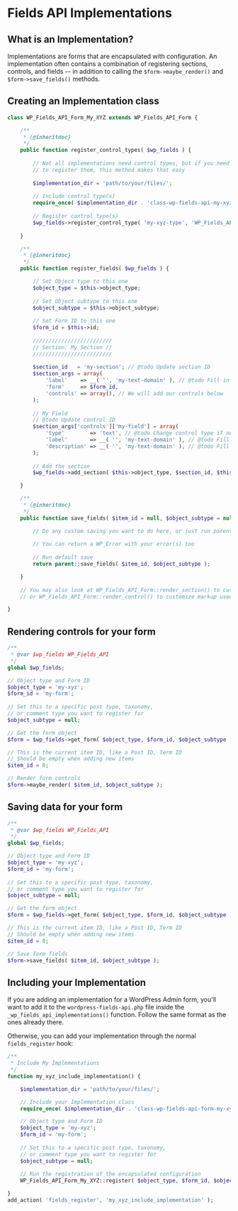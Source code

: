 # Fields API Implementations

## What is an Implementation?

Implementations are forms that are encapsulated with configuration. An implementation often contains a combination of registering sections, controls, and fields -- in addition to calling the `$form->maybe_render()` and `$form->save_fields()` methods.

## Creating an Implementation class

```php
class WP_Fields_API_Form_My_XYZ extends WP_Fields_API_Form {

	/**
	 * {@inheritdoc}
	 */
	public function register_control_types( $wp_fields ) {
	
		// Not all implementations need control types, but if you need
		// to register them, this method makes that easy
	
		$implementation_dir = 'path/to/your/files/';
		
		// Include control type(s)
		require_once( $implementation_dir . 'class-wp-fields-api-my-xyz-type-control.php' );
		
		// Register control type(s)
		$wp_fields->register_control_type( 'my-xyz-type', 'WP_Fields_API_My_XYZ_Type_Control' );
	
	}

	/**
	 * {@inheritdoc}
	 */
	public function register_fields( $wp_fields ) {

		// Set Object type to this one
		$object_type = $this->object_type;
	
		// Set Object subtype to this one
		$object_subtype = $this->object_subtype;
	
		// Set Form ID to this one
		$form_id = $this->id;
	
		/////////////////////////
		// Section: My Section //
		/////////////////////////
	
		$section_id   = 'my-section'; // @todo Update section ID
		$section_args = array(
			'label'    => __( '', 'my-text-domain' ), // @todo Fill in section heading, update text domain
			'form'     => $form_id,
			'controls' => array(), // We will add our controls below
		);
	
		// My Field
		// @todo Update control ID
		$section_args['controls']['my-field'] = array(
			'type'        => 'text', // @todo Change control type if needed
			'label'       => __( '', 'my-text-domain' ), // @todo Fill in label, update text domain
			'description' => __( '', 'my-text-domain' ), // @todo Fill in description, update text domain
		);
	
		// Add the section
		$wp_fields->add_section( $this->object_type, $section_id, $this->object_subtype, $section_args );

	}

	/**
	 * {@inheritdoc}
	 */
	public function save_fields( $item_id = null, $object_subtype = null ) {

		// Do any custom saving you want to do here, or just run parent::save_fields()
		
		// You can return a WP_Error with your error(s) too
		
		// Run default save
		return parent::save_fields( $item_id, $object_subtype );

	}
	
	// You may also look at WP_Fields_API_Form::render_section() to customize markup used
	// or WP_Fields_API_Form::render_control() to customize markup used

}
```

## Rendering controls for your form

```php
/**
 * @var $wp_fields WP_Fields_API
 */
global $wp_fields;

// Object type and Form ID
$object_type = 'my-xyz';
$form_id = 'my-form';
	
// Set this to a specific post type, taxonomy,
// or comment type you want to register for
$object_subtype = null;

// Get the form object
$form = $wp_fields->get_form( $object_type, $form_id, $object_subtype );

// This is the current item ID, like a Post ID, Term ID
// Should be empty when adding new items
$item_id = 0;

// Render form controls
$form->maybe_render( $item_id, $object_subtype );
```

## Saving data for your form

```php
/**
 * @var $wp_fields WP_Fields_API
 */
global $wp_fields;

// Object type and Form ID
$object_type = 'my-xyz';
$form_id = 'my-form';
	
// Set this to a specific post type, taxonomy,
// or comment type you want to register for
$object_subtype = null;

// Get the form object
$form = $wp_fields->get_form( $object_type, $form_id, $object_subtype );

// This is the current item ID, like a Post ID, Term ID
// Should be empty when adding new items
$item_id = 0;

// Save form fields
$form->save_fields( $item_id, $object_subtype );
```

## Including your Implementation

If you are adding an implementation for a WordPress Admin form, you'll want to add it to the `wordpress-fields-api.php` file inside the `_wp_fields_api_implementations()` function. Follow the same format as the ones already there.
 
Otherwise, you can add your implementation through the normal `fields_register` hook:
 
```php
/**
 * Include My Implementations
 */
function my_xyz_include_implementation() {

	$implementation_dir = 'path/to/your/files/';

	// Include your Implementation class
	require_once( $implementation_dir . 'class-wp-fields-api-form-my-xyz.php' );

	// Object type and Form ID
	$object_type = 'my-xyz';
	$form_id = 'my-form';
	
	// Set this to a specific post type, taxonomy,
	// or comment type you want to register for
	$object_subtype = null;
	
	// Run the registration of the encapsulated configuration
	WP_Fields_API_Form_My_XYZ::register( $object_type, $form_id, $object_subtype );

}
add_action( 'fields_register', 'my_xyz_include_implementation' );
```

